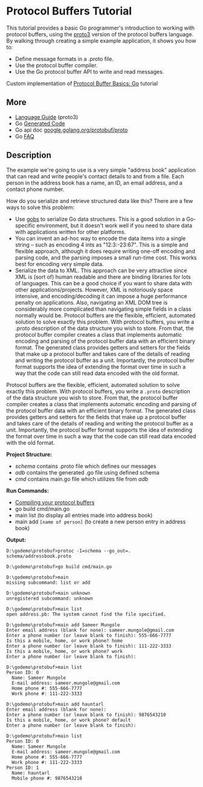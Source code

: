# Protocol Buffers Tutorial

This tutorial provides a basic Go programmer's introduction to working with protocol buffers, using the [proto3](https://developers.google.com/protocol-buffers/docs/proto3) version of the protocol buffers language. By walking through creating a simple example application, it shows you how to:

- Define message formats in a .proto file.
- Use the protocol buffer compiler.
- Use the Go protocol buffer API to write and read messages.

Custom implementation of [Protocol Buffer Basics: Go](https://developers.google.com/protocol-buffers/docs/gotutorial) tutorial

## More

- [Language Guide](https://developers.google.com/protocol-buffers/docs/proto3) (proto3)
- Go [Generated Code](https://developers.google.com/protocol-buffers/docs/reference/go-generated)
- Go api doc [google.golang.org/protobuf/proto](https://pkg.go.dev/google.golang.org/protobuf/proto)
- Go [FAQ](https://developers.google.com/protocol-buffers/docs/reference/go/faq)

## Description

The example we're going to use is a very simple "address book" application that can read and write people's contact details to and from a file. Each person in the address book has a name, an ID, an email address, and a contact phone number.

How do you serialize and retrieve structured data like this? There are a few ways to solve this problem:

- Use [gobs](https://golang.org/pkg/encoding/gob/) to serialize Go data structures. This is a good solution in a Go-specific environment, but it doesn't work well if you need to share data with applications written for other platforms.
- You can invent an ad-hoc way to encode the data items into a single string – such as encoding 4 ints as "12:3:-23:67". This is a simple and flexible approach, although it does require writing one-off encoding and parsing code, and the parsing imposes a small run-time cost. This works best for encoding very simple data.
- Serialize the data to XML. This approach can be very attractive since XML is (sort of) human readable and there are binding libraries for lots of languages. This can be a good choice if you want to share data with other applications/projects. However, XML is notoriously space intensive, and encoding/decoding it can impose a huge performance penalty on applications. Also, navigating an XML DOM tree is considerably more complicated than navigating simple fields in a class normally would be.
Protocol buffers are the flexible, efficient, automated solution to solve exactly this problem. With protocol buffers, you write a .proto description of the data structure you wish to store. From that, the protocol buffer compiler creates a class that implements automatic encoding and parsing of the protocol buffer data with an efficient binary format. The generated class provides getters and setters for the fields that make up a protocol buffer and takes care of the details of reading and writing the protocol buffer as a unit. Importantly, the protocol buffer format supports the idea of extending the format over time in such a way that the code can still read data encoded with the old format.

Protocol buffers are the flexible, efficient, automated solution to solve exactly this problem. With protocol buffers, you write a ```.proto``` description of the data structure you wish to store. From that, the protocol buffer compiler creates a class that implements automatic encoding and parsing of the protocol buffer data with an efficient binary format. The generated class provides getters and setters for the fields that make up a protocol buffer and takes care of the details of reading and writing the protocol buffer as a unit. Importantly, the protocol buffer format supports the idea of extending the format over time in such a way that the code can still read data encoded with the old format.

**Project Structure:**

- *schema* contains .proto file which defines our messages
- *adb* contains the generated .go file using defined schema
- *cmd* contains main.go file which utilizes file from *adb*

**Run Commands:**

- [Compiling your protocol buffers](https://developers.google.com/protocol-buffers/docs/gotutorial#compiling-your-protocol-buffers)
- go build cmd/main.go
- main list (to display all entries made into address book)
- main add ```[name of person]``` (to create a new person entry in address book)

**Output:**

``` terminal
D:\godemo\protobuf>protoc -I=schema --go_out=. schema/addressbook.proto

D:\godemo\protobuf>go build cmd/main.go

D:\godemo\protobuf>main
missing subcommand: list or add

D:\godemo\protobuf>main unknown
unregistered subcommand: unknown

D:\godemo\protobuf>main list
open address.pb: The system cannot find the file specified.

D:\godemo\protobuf>main add Sameer Mungole
Enter email address (blank for none): sameer.mungole@gmail.com
Enter a phone number (or leave blank to finish): 555-666-7777
Is this a mobile, home, or work phone? home
Enter a phone number (or leave blank to finish): 111-222-3333
Is this a mobile, home, or work phone? work
Enter a phone number (or leave blank to finish):

D:\godemo\protobuf>main list
Person ID: 0
  Name: Sameer Mungole
  E-mail address: sameer.mungole@gmail.com
  Home phone #: 555-666-7777
  Work phone #: 111-222-3333

D:\godemo\protobuf>main add hauntarl
Enter email address (blank for none):
Enter a phone number (or leave blank to finish): 9876543210
Is this a mobile, home, or work phone? default
Enter a phone number (or leave blank to finish):

D:\godemo\protobuf>main list
Person ID: 0
  Name: Sameer Mungole
  E-mail address: sameer.mungole@gmail.com
  Home phone #: 555-666-7777
  Work phone #: 111-222-3333
Person ID: 1
  Name: hauntarl
  Mobile phone #: 9876543210
```
